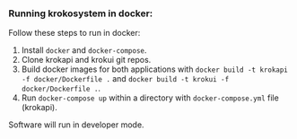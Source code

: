 
### Running krokosystem in docker:

Follow these steps to run in docker:

1) Install `docker` and `docker-compose`.
2) Clone krokapi and krokui git repos.
3) Build docker images for both applications with `docker build -t krokapi -f docker/Dockerfile .` and `docker build -t krokui -f docker/Dockerfile .`.
4) Run `docker-compose up` within a directory with `docker-compose.yml` file (krokapi).

Software will run in developer mode.
